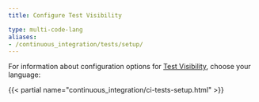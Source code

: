 ```yaml
---
title: Configure Test Visibility

type: multi-code-lang
aliases:
- /continuous_integration/tests/setup/
---
```


For information about configuration options for [Test Visibility][1], choose your language:

{{< partial name="continuous_integration/ci-tests-setup.html" >}}

<br>

[1]: /continuous_integration/tests
